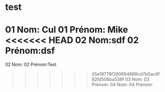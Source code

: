 # test
01 Nom: Cul
01 Prénom: Mike
<<<<<<< HEAD
02 Nom:sdf
02 Prénom:dsf
=======
02 Nom:
02 Prénom:Test
>>>>>>> 05e19778f290694899cd7b0ac6f82fd506ba539f
03 Nom:
03 Prénom:
04 Nom:
04 Prénom:
